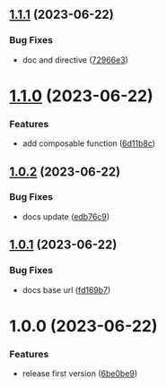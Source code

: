 ## [1.1.1](https://github.com/dschewchenko/vue3-track/compare/v1.1.0...v1.1.1) (2023-06-22)


### Bug Fixes

* doc and directive ([72966e3](https://github.com/dschewchenko/vue3-track/commit/72966e3f7ffced82c4d804cf66d614db32490d0e))

# [1.1.0](https://github.com/dschewchenko/vue3-track/compare/v1.0.2...v1.1.0) (2023-06-22)


### Features

* add composable function ([6d11b8c](https://github.com/dschewchenko/vue3-track/commit/6d11b8cccd0ae80fbca9cffda5720716757cd50e))

## [1.0.2](https://github.com/dschewchenko/vue3-track/compare/v1.0.1...v1.0.2) (2023-06-22)


### Bug Fixes

* docs update ([edb76c9](https://github.com/dschewchenko/vue3-track/commit/edb76c9291786275cfceaba416f0c853c55ff127))

## [1.0.1](https://github.com/dschewchenko/vue3-track/compare/v1.0.0...v1.0.1) (2023-06-22)


### Bug Fixes

* docs base url ([fd169b7](https://github.com/dschewchenko/vue3-track/commit/fd169b7d1a74847aa73f59eb37adad1f9f4d10ae))

# 1.0.0 (2023-06-22)


### Features

* release first version ([6be0be9](https://github.com/dschewchenko/vue3-track/commit/6be0be993b92a3cc7b09fc0f1aecd297507522a8))
